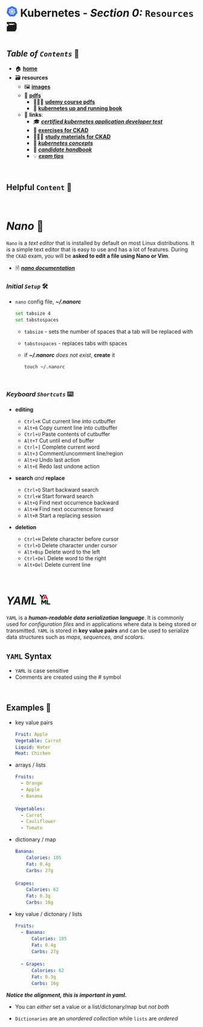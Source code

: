 # <img src="img/k8s.png" width="30px"> **Kubernetes** - ***Section 0:*** `Resources` 🗃️

## ***Table*** *of* ***`Contents`*** 📜

* 🏠 [**home**](https://github.com/aguerrero232/kubernetes-zero-to-pro/blob/main/README.md)
* 🗃️ **resources**
  * 🖼️ [**images**](img/)
  * 📁 [**pdfs**](pdfs/)
    * 👩🏽‍🏫 [**udemy course pdfs**](pdfs/udemy-course/)
    * 📖 [**kubernetes up and running book**](pdfs/kubernetes-up-and-running.pdf)
  * 🔗 **links**:
    * 🎓 [***certified kubernetes application developer test***](https://www.cncf.io/certification/ckad/)
    * 💪 [**exercises for CKAD**](https://github.com/dgkanatsios/CKAD-exercises)
    * 🙇🏻‍♀️ [**study materials for CKAD**](https://github.com/lucassha/CKAD-resources)
    * 🤔 [***kubernetes concepts***](https://kubernetes.io/docs/concepts/)
    * 📓 [***candidate handbook***](https://www.cncf.io/certification/candidate-handbook)
    * 💡 [***exam tips***](https://docs.linuxfoundation.org/tc-docs/certification/tips-cka-and-ckad)


<br>

## **Helpful** `Content` 📌

<br>

# ***Nano*** 📝

`Nano` is a *text editor* that is installed by default on most Linux distributions. It is a simple text editor that is easy to use and has a lot of features. During the `CKAD` exam, you will be **asked to edit a file using Nano or Vim**.
* 🗎 [***nano documentation***](https://www.nano-editor.org/)

### ***Initial `Setup`*** 🛠️

  * `nano` config file, ***~/.nanorc***

    ```bash
    set tabsize 4
    set tabstospaces
    ```

    * `tabsize` - sets the number of spaces that a tab will be replaced with

    * `tabstospaces` - replaces tabs with spaces

    * if ***~/.nanorc*** *does not exist*, **create** it

      ```shell    
      touch ~/.nanorc
      ```

<br>

### ***Keyboard `Shortcuts`*** ⌨️

<!-- Ctrl\+[A-z0-9]{1,} -->
<!-- Alt\+[A-z0-9]{1,} -->

  * **editing**
    * `Ctrl+K`   	Cut current line into cutbuffer
    * `Alt+6`	Copy current line into cutbuffer
    * `Ctrl+U`	Paste contents of cutbuffer
    * `Alt+T`	Cut until end of buffer
    * `Ctrl+]`	Complete current word
    * `Alt+3`	Comment/uncomment line/region
    * `Alt+U`	Undo last action
    * `Alt+E`	Redo last undone action

  * **search** *and* **replace**
    * `Ctrl+Q`   	Start backward search
    * `Ctrl+W`	Start forward search
    * `Alt+Q`	Find next occurrence backward
    * `Alt+W`	Find next occurrence forward
    * `Alt+R`	Start a replacing session

  * **deletion**
    * `Ctrl+H`	Delete character before cursor
    * `Ctrl+D`	Delete character under cursor
    * `Alt+Bsp`	Delete word to the left
    * `Ctrl+Del`   	Delete word to the right
    * `Alt+Del`	Delete current line


<br>

# ***YAML***  <img src="img/yaml.png" width="29px">

`YAML` is a ***human-readable data serialization language***. It is commonly used for *configuration files* and in applications where data is being stored or transmitted. `YAML` is stored in **key value pairs** and can be used to serialize data structures such as *maps, sequences, and scalars*.

## `YAML` **Syntax**

* `YAML` is case sensitive
* Comments are created using the # symbol

<br>

## **Examples** 🧩

* key value pairs

  ```yaml
  Fruit: Apple
  Vegetable: Carrot
  Liquid: Water
  Meat: Chicken
  ```

* arrays / lists

  ```yaml
  Fruits:
    - Orange
    - Apple
    - Banana

  Vegetables:
    - Carrot 
    - Cauliflower
    - Tomato
  ```

* dictionary / map

  ```yaml
  Banana:
      Calories: 105
      Fat: 0.4g
      Carbs: 27g

  Grapes:
      Calories: 62
      Fat: 0.3g
      Carbs: 16g
  ```

* key value / dictonary / lists

  ```yaml
  Fruits:
    - Banana:
        Calories: 105
        Fat: 0.4g
        Carbs: 27g

    - Grapes:
        Calories: 62
        Fat: 0.3g
        Carbs: 16g
  ```

***Notice the alignment, this is important in yaml.***

* You can *either* set a value or a list/dictonary/map but *not both*

* `Dictionaries` are an *unordered collection* while `lists` are *ordered*
